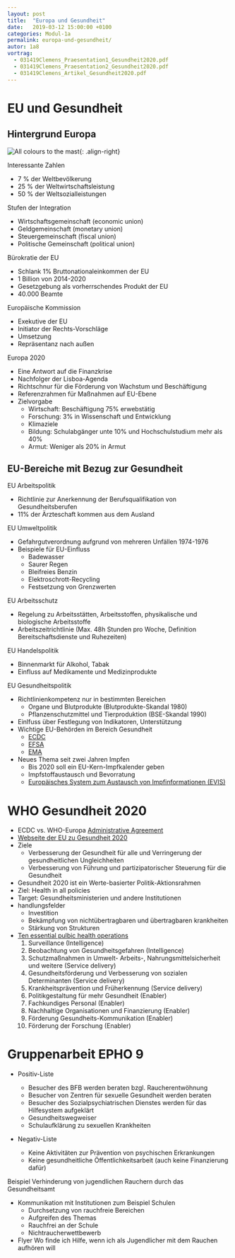 ```yaml
---
layout: post
title:  "Europa und Gesundheit"
date:   2019-03-12 15:00:00 +0100
categories: Modul-1a
permalink: europa-und-gesundheit/
autor: 1a8
vortrag:
  - 031419Clemens_Praesentation1_Gesundheit2020.pdf
  - 031419Clemens_Praesentation2_Gesundheit2020.pdf
  - 031419Clemens_Artikel_Gesundheit2020.pdf
---
```


# EU und Gesundheit
## Hintergrund Europa
![All colours to the mast](http://www.cheminsdememoire.gouv.fr/sites/default/files/styles/article_simple_slide/public/affiche_en_faveur_de_leurope_toutes_nos_couleurs_au_mat_cph_m_seyre_coll_memorial_de_caen.jpg?itok=S14O8E_4){: .align-right}

Interessante Zahlen
  * 7 % der Weltbevölkerung
  * 25 % der Weltwirtschaftsleistung
  * 50 % der Weltsozialleistungen

Stufen der Integration
* Wirtschaftsgemeinschaft (economic union)
* Geldgemeinschaft (monetary union)
* Steuergemeinschaft (fiscal union)
* Politische Gemeinschaft (political union)

Bürokratie der EU
* Schlank 1% Bruttonationaleinkommen der EU
* 1 Billion von 2014-2020
* Gesetzgebung als vorherrschendes Produkt der EU
* 40.000 Beamte

Europäische Kommission
* Exekutive der EU
* Initiator der Rechts-Vorschläge
* Umsetzung
* Repräsentanz nach außen

Europa 2020
* Eine Antwort auf die Finanzkrise
* Nachfolger der Lisboa-Agenda
* Richtschnur für die Förderung von Wachstum und Beschäftigung
* Referenzrahmen für Maßnahmen auf EU-Ebene
* Zielvorgabe
  - Wirtschaft: Beschäftigung 75% erwebstätig
  - Forschung: 3% in Wissenschaft und Entwicklung
  - Klimaziele
  - Bildung: Schulabgänger unte 10% und Hochschulstudium mehr als 40%
  - Armut: Weniger als 20% in Armut

## EU-Bereiche mit Bezug zur Gesundheit

EU Arbeitspolitik
* Richtlinie zur Anerkennung der Berufsqualifikation von Gesundheitsberufen
* 11% der Ärzteschaft kommen aus dem Ausland

EU Umweltpolitik
* Gefahrgutverordnung aufgrund von mehreren Unfällen 1974-1976
* Beispiele für EU-Einfluss
  - Badewasser
  - Saurer Regen
  - Bleifreies Benzin
  - Elektroschrott-Recycling
  - Festsetzung von Grenzwerten

EU Arbeitsschutz
* Regelung zu Arbeitsstätten, Arbeitsstoffen, physikalische und biologische Arbeitsstoffe
* Arbeitszeitrichtlinie (Max. 48h Stunden pro Woche, Definition Bereitschaftsdienste und Ruhezeiten)

EU Handelspolitik
* Binnenmarkt für Alkohol, Tabak
* Einfluss auf Medikamente und Medizinprodukte

EU Gesundheitspolitik
* Richtlinienkompetenz nur in bestimmten Bereichen
  * Organe und Blutprodukte (Blutprodukte-Skandal 1980)
  * Pflanzenschutzmittel und Tierproduktion (BSE-Skandal 1990)
* Einlfuss über Festlegung von Indikatoren, Unterstützung
* Wichtige EU-Behörden im Bereich Gesundheit
  - [ECDC](https://ecdc.europa.eu/en/home)
  - [EFSA](http://www.efsa.europa.eu/)
  - [EMA](https://www.ema.europa.eu/en)
* Neues Thema seit zwei Jahren Impfen
  - Bis 2020 soll ein EU-Kern-Impfkalender geben
  - Impfstoffaustausch und Bevorratung
  - [Europäisches System zum Austausch von Impfinformationen (EVIS)](https://ecdc.europa.eu/en/immunisation-vaccines/immunisation-information-systems)

# WHO Gesundheit 2020
* ECDC vs. WHO-Europa [Administrative Agreement](https://ecdc.europa.eu/en/news-events/ecdc-and-whoeurope-have-signed-new-administrative-agreement)
* [Webseite der EU zu Gesundheit 2020](http://www.euro.who.int/de/health-topics/health-policy/health-2020-the-european-policy-for-health-and-well-being/about-health-2020)
* Ziele
  - Verbesserung der Gesundheit für alle und Verringerung der gesundheitlichen Ungleichheiten
  - Verbesserung von Führung und partizipatorischer Steuerung für die Gesundheit
* Gesundheit 2020 ist ein Werte-basierter Politik-Aktionsrahmen
* Ziel: Health in all policies
* Target: Gesundheitsministerien und andere Institutionen
* handlungsfelder
  - Investition
  - Bekämpfung von nichtübertragbaren und übertragbaren krankheiten
  - Stärkung von Strukturen
* [Ten essential pulbic health operations](http://www.euro.who.int/en/health-topics/Health-systems/public-health-services/policy/the-10-essential-public-health-operations)
  1. Surveillance (Intelligence)
  2. Beobachtung von Gesundheitsgefahren (Intelligence)
  3. Schutzmaßnahmen in Umwelt- Arbeits-, Nahrungsmittelsicherheit und weitere (Service delivery)
  4. Gesundheitsförderung und Verbesserung von sozialen Determinanten (Service delivery)
  5. Krankheitsprävention und Früherkennung (Service delivery)
  6. Politikgestaltung für mehr Gesundheit (Enabler)
  7. Fachkundiges Personal (Enabler)
  8. Nachhaltige Organisationen und Finanzierung (Enabler)
  9. Förderung Gesundheits-Kommunikation (Enabler)
  10. Förderung der Forschung (Enabler)

# Gruppenarbeit EPHO 9
* Positiv-Liste
  - Besucher des BFB werden beraten bzgl. Raucherentwöhnung
  - Besucher von Zentren für sexuelle Gesundheit werden beraten
  - Besucher des Sozialpsychiatrischen Dienstes werden für das Hilfesystem aufgeklärt
  - Gesundheitswegweiser
  - Schulaufklärung zu sexuellen Krankheiten

* Negativ-Liste
  - Keine Aktivitäten zur Prävention von psychischen Erkrankungen
  - Keine gesundheitliche Öffentlichkeitsarbeit (auch keine Finanzierung dafür)

Beispiel Verhinderung von jugendlichen Rauchern durch das Gesundheitsamt
* Kommunikation mit Institutionen zum Beispiel Schulen
  - Durchsetzung von rauchfreie Bereichen
  - Aufgreifen des Themas
  - Rauchfrei an der Schule
  - Nichtraucherwettbewerb
* Flyer Wo finde ich Hilfe, wenn ich als Jugendlicher mit dem Rauchen aufhören will
